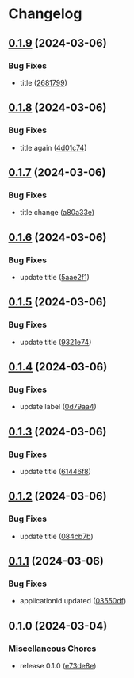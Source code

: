 # Changelog

## [0.1.9](https://github.com/SchweizerischeBundesbahnen/DAS/compare/das_client-v0.1.8...das_client-v0.1.9) (2024-03-06)


### Bug Fixes

* title ([2681799](https://github.com/SchweizerischeBundesbahnen/DAS/commit/2681799823604597a449a55d1fe9302d44c659c1))

## [0.1.8](https://github.com/SchweizerischeBundesbahnen/DAS/compare/das_client-v0.1.7...das_client-v0.1.8) (2024-03-06)


### Bug Fixes

* title again ([4d01c74](https://github.com/SchweizerischeBundesbahnen/DAS/commit/4d01c74d53a542e728c74ee37931b7da1928ad9d))

## [0.1.7](https://github.com/SchweizerischeBundesbahnen/DAS/compare/das_client-v0.1.6...das_client-v0.1.7) (2024-03-06)


### Bug Fixes

* title change ([a80a33e](https://github.com/SchweizerischeBundesbahnen/DAS/commit/a80a33e18eec3ae264224d6b3b10ae38ae45161c))

## [0.1.6](https://github.com/SchweizerischeBundesbahnen/DAS/compare/das_client-v0.1.5...das_client-v0.1.6) (2024-03-06)


### Bug Fixes

* update title ([5aae2f1](https://github.com/SchweizerischeBundesbahnen/DAS/commit/5aae2f18af4159c5fe634159a3443c5d485da361))

## [0.1.5](https://github.com/SchweizerischeBundesbahnen/DAS/compare/das_client-v0.1.4...das_client-v0.1.5) (2024-03-06)


### Bug Fixes

* update title ([9321e74](https://github.com/SchweizerischeBundesbahnen/DAS/commit/9321e74f2f1696d963f5827aed0c599d977acb0e))

## [0.1.4](https://github.com/SchweizerischeBundesbahnen/DAS/compare/das_client-v0.1.3...das_client-v0.1.4) (2024-03-06)


### Bug Fixes

* update label ([0d79aa4](https://github.com/SchweizerischeBundesbahnen/DAS/commit/0d79aa47de8fa051156db9cc89bd7d7f874fd78b))

## [0.1.3](https://github.com/SchweizerischeBundesbahnen/DAS/compare/das_client-v0.1.2...das_client-v0.1.3) (2024-03-06)


### Bug Fixes

* update title ([61446f8](https://github.com/SchweizerischeBundesbahnen/DAS/commit/61446f8b9b4ab97bca4be12e0802932318e7fa0e))

## [0.1.2](https://github.com/SchweizerischeBundesbahnen/DAS/compare/das_client-v0.1.1...das_client-v0.1.2) (2024-03-06)


### Bug Fixes

* update title ([084cb7b](https://github.com/SchweizerischeBundesbahnen/DAS/commit/084cb7b413682b4d10b15a15bd0cbd79890696ff))

## [0.1.1](https://github.com/SchweizerischeBundesbahnen/DAS/compare/das_client-v0.1.0...das_client-v0.1.1) (2024-03-06)


### Bug Fixes

* applicationId updated ([03550df](https://github.com/SchweizerischeBundesbahnen/DAS/commit/03550df09a3ff016bdb0dc2e007a4b2b7875b80e))

## 0.1.0 (2024-03-04)


### Miscellaneous Chores

* release 0.1.0 ([e73de8e](https://github.com/SchweizerischeBundesbahnen/DAS/commit/e73de8ed6c8f44c533afcc709c822d14f554c065))
